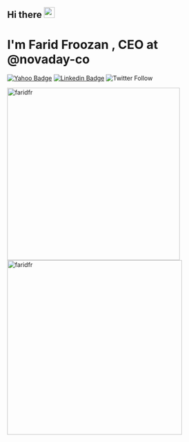 ## Hi there <img src="https://media.giphy.com/media/hvRJCLFzcasrR4ia7z/giphy.gif" width="25px">
# I'm Farid Froozan , CEO at @novaday-co

[![Yahoo Badge](https://img.shields.io/badge/-froozan@yahoo.com-c14438?style=flat&logo=Yahoo&logoColor=white&link=mailto:froozan@yahoo.com)](mailto:froozan@yahoo.com)
[![Linkedin Badge](https://img.shields.io/badge/-Farid%20Froozan-0072b1?style=flat&logo=Linkedin&logoColor=white&link=https://linkedin.com/in/faridfroozan/)](https://linkedin.com/in/faridfroozan/) 
![Twitter Follow](https://img.shields.io/twitter/follow/faridfroozan?style=social)

<div><img align="left" src="https://github-readme-stats.vercel.app/api/top-langs/?username=faridfr&layout=compact&hide=html&theme=dark" alt="faridfr" width="400" /></div>

<div>&nbsp;<img align="center" src="https://github-readme-stats.vercel.app/api?username=faridfr&layout=compact&show_icons=true&theme=dark" alt="faridfr"  width="405" /></div>
